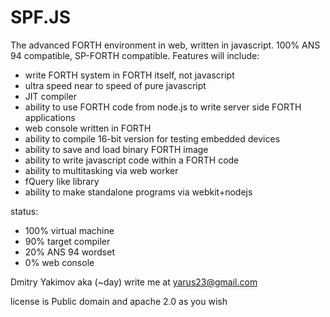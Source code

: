 SPF.JS
======

The advanced FORTH environment in web, written in javascript. 100% ANS 94 compatible, SP-FORTH compatible.
Features will include:

- write FORTH system in FORTH itself, not javascript
- ultra speed near to speed of pure javascript
- JIT compiler
- ability to use FORTH code from node.js to write server side FORTH applications
- web console written in FORTH
- ability to compile 16-bit version for testing embedded devices
- ability to save and load binary FORTH image
- ability to write javascript code within a FORTH code
- ability to multitasking via web worker
- fQuery like library
- ability to make standalone programs via webkit+nodejs

status:

- 100% virtual machine
- 90%  target compiler
- 20%  ANS 94 wordset
- 0%   web console


Dmitry Yakimov aka (~day)
write me at yarus23@gmail.com

license is Public domain and apache 2.0 as you wish
